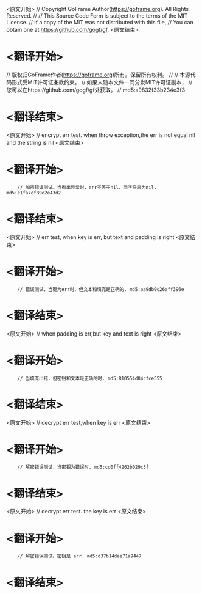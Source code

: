 
<原文开始>
// Copyright GoFrame Author(https://goframe.org). All Rights Reserved.
//
// This Source Code Form is subject to the terms of the MIT License.
// If a copy of the MIT was not distributed with this file,
// You can obtain one at https://github.com/gogf/gf.
<原文结束>

# <翻译开始>
// 版权归GoFrame作者(https://goframe.org)所有。保留所有权利。
//
// 本源代码形式受MIT许可证条款约束。
// 如果未随本文件一同分发MIT许可证副本，
// 您可以在https://github.com/gogf/gf处获取。
// md5:a9832f33b234e3f3
# <翻译结束>


<原文开始>
// encrypt err test. when throw exception,the err is not equal nil and the string is nil
<原文结束>

# <翻译开始>
		// 加密错误测试。当抛出异常时，err不等于nil，而字符串为nil. md5:e1fa7ef89e2e43d2
# <翻译结束>


<原文开始>
// err test, when key is err, but text and padding is right
<原文结束>

# <翻译开始>
		// 错误测试，当键为err时，但文本和填充是正确的. md5:aa9db0c26aff396e
# <翻译结束>


<原文开始>
// when padding is err,but key and text is right
<原文结束>

# <翻译开始>
		// 当填充出错，但密钥和文本是正确的时. md5:810554d84cfce555
# <翻译结束>


<原文开始>
// decrypt err test,when key is err
<原文结束>

# <翻译开始>
		// 解密错误测试，当密钥为错误时. md5:cd0ff4262b029c3f
# <翻译结束>


<原文开始>
// decrypt err test. the key is err
<原文结束>

# <翻译开始>
		// 解密错误测试。密钥是 err. md5:d37b14dae71a9447
# <翻译结束>

